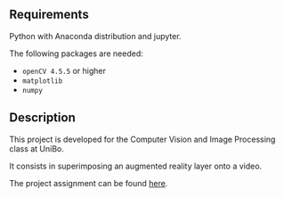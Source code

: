 ## Requirements
Python with Anaconda distribution and jupyter.

The following packages are needed:
 - ``openCV 4.5.5`` or higher
 - ``matplotlib``
 - ``numpy``

## Description
This project is developed for the Computer Vision and Image Processing class at UniBo.

It consists in superimposing an augmented reality layer onto a video.

The project assignment can be found [here](./Assignment.pdf).
